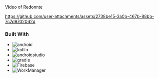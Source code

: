 <!-- Improved compatibility of back to top link: See: https://github.com/othneildrew/Best-README-Template/pull/73 -->
<a name="readme-top"></a>
<!--
*** Thanks for checking out the Best-README-Template. If you have a suggestion
*** that would make this better, please fork the repo and create a pull request
*** or simply open an issue with the tag "enhancement".
*** Don't forget to give the project a star!
*** Thanks again! Now go create something AMAZING! :D
-->

Video of Redonnte

https://github.com/user-attachments/assets/2738be15-3a0b-467b-88bb-7c7d9702062d

### Built With

* ![android]
* ![kotlin]
* ![androidstudio]
* ![gradle]
* ![Firebase]
* ![WorkManager]


<!-- MARKDOWN LINKS & IMAGES -->
<!-- https://www.markdownguide.org/basic-syntax/#reference-style-links -->
[android]: https://img.shields.io/badge/Android-3DDC84?style=for-the-badge&logo=android&logoColor=white
[kotlin]: https://img.shields.io/badge/Kotlin-7F52FF?style=for-the-badge&logo=Kotlin&logoColor=white
[androidstudio]: https://img.shields.io/badge/Android%20Studio-3DDC84?style=for-the-badge&logo=androidstudio&logoColor=white
[gradle]: https://img.shields.io/badge/Gradle-02303A?style=for-the-badge&logo=gradle&logoColor=white
[Firebase]: [Primary_Vertical_Lockup_Full_Color_Inverted](https://github.com/user-attachments/assets/327426ff-62c6-43d3-af8c-6657db225030)
[WorkManager]: (https://github.com/user-attachments/assets/7c359eb3-8927-41a8-8b9a-b8829270e32f)


